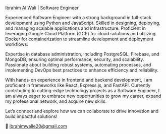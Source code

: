 Ibrahim Al Wali | Software Engineer

Experienced Software Engineer with a strong background in full-stack development using Python and JavaScript. Skilled in designing, deploying, and managing scalable applications and infrastructure. Proficient in leveraging Google Cloud Platform (GCP) for cloud solutions and utilizing Docker for containerization to streamline development and deployment workflows.

Expertise in database administration, including PostgreSQL, Firebase, and MongoDB, ensuring optimal performance, security, and scalability. Passionate about building robust systems, automating processes, and implementing DevOps best practices to enhance efficiency and reliability.

With hands-on experience in frontend and backend development, I am proficient in frameworks like React, Express.js, and FastAPI. Currently contributing to cutting-edge technology projects as a Software Engineer, I am always eager to embrace new opportunities to grow my career, expand my professional network, and acquire new skills.

Let’s connect and explore how we can collaborate to drive innovation and build impactful solutions!

📧 ibrahimwalle20@gmail.com

<!---
ibrahimwalle/ibrahimwalle is a ✨ special ✨ repository because its `README.md` (this file) appears on your GitHub profile.
You can click the Preview link to take a look at your changes.
--->
